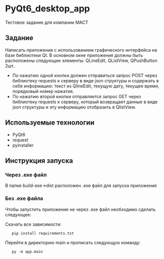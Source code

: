 # PyQt6_desktop_app
Тестовое задание для компании МАСТ

## Задание 

Написать приложение с использованием графического интерфейса на базе
библиотеки Qt. В основном окне приложения должны быть расположены следующие
элементы: QLineEdit, QListView, QPushButton 2шт..
- По нажатию одной кнопки должен отправиться запрос POST через библиотеку requests к
серверу в виде json структуры и содержать в себе информацию: текст из QlineEdit, текущую
дату, текущее время, порядковый номер нажатия.
- По нажатию второй кнопки отправляется запрос GET через библиотеку requests к серверу,
который возвращает данные в виде json структуры и эту информацию отобразить в QlistView.

## Используемые технологии
- PyQt6
- request
- pyinstaller

## Инструкция запуска

### Через .exe файл

В папке build-exe->dist расположен .exe файл для запуска приложения

### Без .exe файла

Чтобы запустить приложение не через .exe файл необходимо сделать следующее:

Скачать все зависимости: 

       pip install requirements.txt

Перейти в директорию main и прописать следующую команду: 

       py -m app.main
